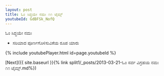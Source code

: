 ```yaml
---
layout: post
title: ಓಂ ಸಿದ್ಧಯೇ ನಮಃ ೧೧ ಟೈಮ್ಸ್
youtubeId: GdBFSk_NofQ
---
```

 
 
 ಓಂ ಸಿದ್ಧಯೇ ನಮಃ  
 
 -  ಸರಿಯಾದ ಪೂರ್ಣಗೊಳಿಸುವಿಕೆಯ ರೂಪ ಯಾರು 
 
  
 
  
 
 
 
 
 
 


{% include youtubePlayer.html id=page.youtubeId %}
 
[Next]({{ site.baseurl }}{% link  split1/_posts/2013-03-21-ಓಂ ಸರ್ವ ವಿಗ್ರಹಯ ನಮಃ ೧೧ ಟೈಮ್ಸ್.md%})
 
